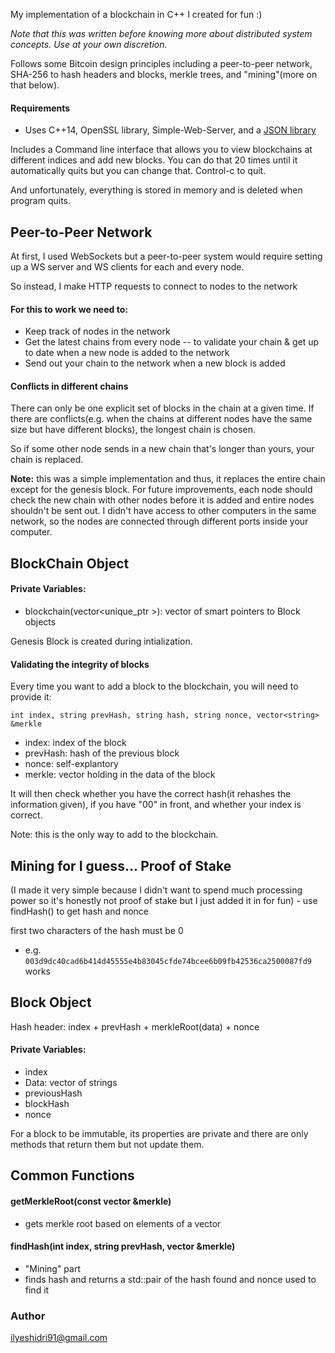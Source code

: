 

My implementation of a blockchain in C++ I created for fun :)

_Note that this was written before knowing more about distributed system concepts. Use at your own discretion._

Follows some Bitcoin design principles including a peer-to-peer network, SHA-256 to hash headers and blocks, merkle trees, and "mining"(more on that below).

#### Requirements

- Uses C++14, OpenSSL library, Simple-Web-Server, and a [JSON library](https://github.com/nlohmann/json)

Includes a Command line interface that allows you to view blockchains at different indices and add new blocks. You
can do that 20 times until it automatically quits but you can change that. Control-c to quit.

And unfortunately, everything is stored in memory and is deleted when program quits.

## Peer-to-Peer Network

At first, I used WebSockets but a peer-to-peer system would require setting up a WS server and WS clients for each and every node.

So instead, I make HTTP requests to connect to nodes to the network

#### For this to work we need to:

- Keep track of nodes in the network
- Get the latest chains from every node -- to validate your chain & get up to date when a new node is added to the network
- Send out your chain to the network when a new block is added

#### Conflicts in different chains

There can only be one explicit set of blocks in the chain at a given time. If there are conflicts(e.g. when the chains at different nodes have the same size but have different blocks), the longest chain is chosen.

So if some other node sends in a new chain that's longer than yours, your chain is replaced.

**Note:** this was a simple implementation and thus, it replaces the entire chain except for the genesis block. For future improvements, each node should check the new chain with other nodes before it is added and entire nodes shouldn't be sent out. I didn't have access to other computers in the same network, so the nodes are connected through different ports inside your computer.

## BlockChain Object

#### Private Variables:

- blockchain(vector<unique_ptr<Block> >): vector of smart pointers to Block objects

Genesis Block is created during intialization.

#### Validating the integrity of blocks

Every time you want to add a block to the blockchain, you will need to provide it:

`int index, string prevHash, string hash, string nonce, vector<string> &merkle`

- index: index of the block
- prevHash: hash of the previous block
- nonce: self-explantory
- merkle: vector holding in the data of the block

It will then check whether you have the correct hash(it rehashes the information given), if you have "00" in front, and whether your index is correct.

Note: this is the only way to add to the blockchain.

## Mining for I guess... Proof of Stake

(I made it very simple because I didn't want to spend much processing power so it's honestly not proof of stake but I just added it in for fun) - use findHash() to get hash and nonce

first two characters of the hash must be 0

- e.g. `003d9dc40cad6b414d45555e4b83045cfde74bcee6b09fb42536ca2500087fd9` works

## Block Object

Hash header: index + prevHash + merkleRoot(data) + nonce

#### Private Variables:

- index
- Data: vector of strings
- previousHash
- blockHash
- nonce

For a block to be immutable, its properties are private and there are only methods that return them but not update them.

## Common Functions

#### getMerkleRoot(const vector<string> &merkle)

- gets merkle root based on elements of a vector

#### findHash(int index, string prevHash, vector<string> &merkle)

- "Mining" part
- finds hash and returns a std::pair of the hash found and nonce used to find it

### Author

ilyeshidri91@gmail.com
